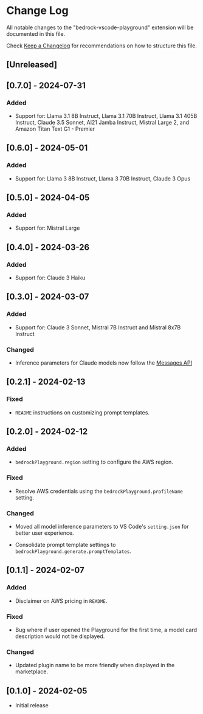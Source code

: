 # Change Log

All notable changes to the "bedrock-vscode-playground" extension will be documented in this file.

Check [Keep a Changelog](http://keepachangelog.com/) for recommendations on how to structure this file.

## [Unreleased]

## [0.7.0] - 2024-07-31

### Added

- Support for: Llama 3.1 8B Instruct, Llama 3.1 70B Instruct, Llama 3.1 405B Instruct, Claude 3.5 Sonnet, AI21 Jamba Instruct, Mistral Large 2, and Amazon Titan Text G1 - Premier

## [0.6.0] - 2024-05-01

### Added

- Support for: Llama 3 8B Instruct, Llama 3 70B Instruct, Claude 3 Opus

## [0.5.0] - 2024-04-05

### Added

- Support for: Mistral Large

## [0.4.0] - 2024-03-26

### Added

- Support for: Claude 3 Haiku

## [0.3.0] - 2024-03-07

### Added

- Support for: Claude 3 Sonnet, Mistral 7B Instruct and Mistral 8x7B Instruct

### Changed

- Inference parameters for Claude models now follow the [Messages API](https://docs.aws.amazon.com/bedrock/latest/userguide/model-parameters-anthropic-claude-messages.html#model-parameters-anthropic-claude-messages-request-response)

## [0.2.1] - 2024-02-13

### Fixed

- `README` instructions on customizing prompt templates.

## [0.2.0] - 2024-02-12

### Added

- `bedrockPlayground.region` setting to configure the AWS region.

### Fixed

- Resolve AWS credentials using the `bedrockPlayground.profileName` setting.

### Changed

- Moved all model inference parameters to VS Code's `setting.json` for better user experience.

- Consolidate prompt template settings to `bedrockPlayground.generate.promptTemplates`.

## [0.1.1] - 2024-02-07

### Added

- Disclaimer on AWS pricing in `README`.

### Fixed

- Bug where if user opened the Playground for the first time, a model card description would not be displayed.

### Changed

- Updated plugin name to be more friendly when displayed in the marketplace.

## [0.1.0] - 2024-02-05

- Initial release
